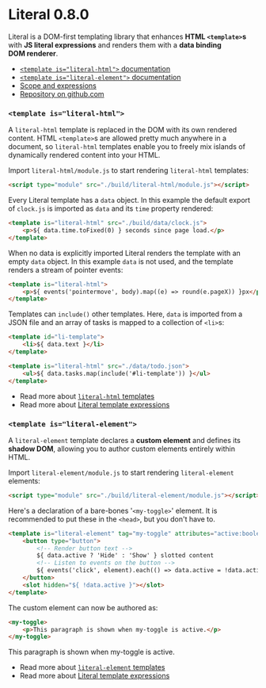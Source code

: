 
# Literal <span class="text-06">0.8.0</span>

Literal is a DOM-first templating library that enhances **HTML `<template>`s**
with **JS literal expressions** and renders them with a
**data binding DOM&nbsp;renderer**.

- [`<template is="literal-html">` documentation](https://stephen.band/literal/literal-html/)
- [`<template is="literal-element">` documentation](https://stephen.band/literal/literal-element/)
- [Scope and expressions](https://stephen.band/literal/templates/)
- [Repository on github.com](https://github.com/stephband/literal/)


### `<template is="literal-html">`

A `literal-html` template is replaced in the DOM with its own rendered content.
HTML `<template>`s are allowed pretty much anywhere in a document, so
`literal-html` templates enable you to freely mix islands of dynamically
rendered content into your HTML.

Import `literal-html/module.js` to start rendering `literal-html` templates:

```html
<script type="module" src="./build/literal-html/module.js"></script>
```
<script type="module" src="./build/literal-html/module.js"></script>

Every Literal template has a `data` object. In this example the default export
of `clock.js` is imported as `data` and its `time` property rendered:

```html
<template is="literal-html" src="./build/data/clock.js">
    <p>${ data.time.toFixed(0) } seconds since page load.</p>
</template>
```
<div class="demo-block block">
<template is="literal-html" src="./build/data/clock.js">
    <p>${ data.time.toFixed(0) } seconds since page load.</p>
</template>
</div>

When no data is explicitly imported Literal renders the template with an
empty `data` object. In this example `data` is not used, and the template
renders a stream of pointer events:

```html
<template is="literal-html">
    <p>${ events('pointermove', body).map((e) => round(e.pageX)) }px</p>
</template>
```
<div class="demo-block block">
<template is="literal-html">
    <p>${ events('pointermove', body).map((e) => round(e.pageX)) }px</p>
</template>
</div>

Templates can `include()` other templates. Here, `data` is imported from a JSON
file and an array of tasks is mapped to a collection of `<li>`s:

```html
<template id="li-template">
    <li>${ data.text }</li>
</template>

<template is="literal-html" src="./data/todo.json">
    <ul>${ data.tasks.map(include('#li-template')) }</ul>
</template>
```
<div class="demo-block block">
<template id="li-template">
    <li>${ data.text }</li>
</template>

<template is="literal-html" src="./data/todo.json">
    <ul>${ data.tasks.map(include('#li-template')) }</ul>
</template>
</div>


- Read more about [`literal-html` templates](https://stephen.band/literal/literal-html/)
- Read more about [Literal template expressions](https://stephen.band/literal/templates/)

### `<template is="literal-element">`

A `literal-element` template declares a **custom element** and defines its
**shadow DOM**, allowing you to author custom elements entirely within HTML.

Import `literal-element/module.js` to start rendering `literal-element` elements:

```html
<script type="module" src="./build/literal-element/module.js"></script>
```
<script type="module" src="./build/literal-element/module.js"></script>

Here's a declaration of a bare-bones '`<my-toggle>`' element. It is recommended
to put these in the `<head>`, but you don't have to.

```html
<template is="literal-element" tag="my-toggle" attributes="active:boolean">
    <button type="button">
        <!-- Render button text -->
        ${ data.active ? 'Hide' : 'Show' } slotted content
        <!-- Listen to events on the button -->
        ${ events('click', element).each(() => data.active = !data.active) }
    </button>
    <slot hidden="${ !data.active }"></slot>
</template>
```

The custom element can now be authored as:

```html
<my-toggle>
    <p>This paragraph is shown when my-toggle is active.</p>
</my-toggle>
```

<div class="demo-block block">
<template is="literal-element" tag="my-toggle" attributes="active:boolean">
    <button type="button">
        <!-- Render button text -->
        ${ data.active ? 'Hide' : 'Show' } slotted content
        <!-- Listen to events on the button -->
        ${ events('click', element).each(() => data.active = !data.active) }
    </button>
    <slot hidden="${ !data.active }"></slot>
</template>
<my-toggle>
    <p>This paragraph is shown when my-toggle is active.</p>
</my-toggle>
</div>

- Read more about [`literal-element` templates](https://stephen.band/literal/literal-element/)
- Read more about [Literal template expressions](https://stephen.band/literal/templates/)
